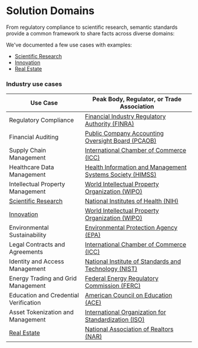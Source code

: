 # Solution Domains

From regulatory compliance to scientific research, semantic standards provide a common framework to share facts across diverse domains:

We've documented a few use cases with examples:

- [Scientific Research](./ScienceResearch.md)
- [Innovation](./Innovation.md)
- [Real Estate](./RealEstate.md)

### Industry use cases
| Use Case | Peak Body, Regulator, or Trade Association |
|----------|-----------------------------------------|
| Regulatory Compliance | [Financial Industry Regulatory Authority (FINRA)](https://www.finra.org/) |
| Financial Auditing | [Public Company Accounting Oversight Board (PCAOB)](https://www.pcaobus.org/) |
| Supply Chain Management | [International Chamber of Commerce (ICC)](https://iccwbo.org/) |
| Healthcare Data Management | [Health Information and Management Systems Society (HIMSS)](https://www.himss.org/) |
| Intellectual Property Management | [World Intellectual Property Organization (WIPO)](https://www.wipo.int/) |
| [Scientific Research](./ScienceResearch.md) | [National Institutes of Health (NIH)](https://www.nih.gov/) |
| [Innovation](./Innovation.md) | [World Intellectual Property Organization (WIPO)](https://www.wipo.int/) |
| Environmental Sustainability | [Environmental Protection Agency (EPA)](https://www.epa.gov/) |
| Legal Contracts and Agreements | [International Chamber of Commerce (ICC)](https://iccwbo.org/) |
| Identity and Access Management | [National Institute of Standards and Technology (NIST)](https://www.nist.gov/) |
| Energy Trading and Grid Management | [Federal Energy Regulatory Commission (FERC)](https://www.ferc.gov/) |
| Education and Credential Verification | [American Council on Education (ACE)](https://www.acenet.edu/) |
| Asset Tokenization and Management | [International Organization for Standardization (ISO)](https://www.iso.org/) |
| [Real Estate](./RealEstate.md) | [National Association of Realtors (NAR)](https://www.nar.realtor/) |
